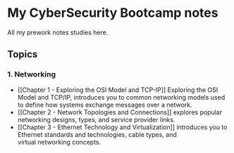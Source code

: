 # My CyberSecurity Bootcamp notes

All my prework notes studies here.


## Topics

### 1. Networking

- [[Chapter 1 - Exploring the OSI Model and TCP-IP]] Exploring the OSI Model and TCP/IP, introduces you to common networking models used to define how systems exchange messages over a network.
- [[Chapter 2 - Network Topologies and Connections]] explores popular networking designs, types, and service provider links.
- [[Chapter 3 - Ethernet Technology and Virtualization]] introduces you to Ethernet standards and technologies, cable types, and virtual networking concepts.

